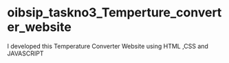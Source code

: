 # oibsip_taskno3_Temperture_converter_website
I developed this Temperature Converter Website using HTML ,CSS and JAVASCRIPT  
